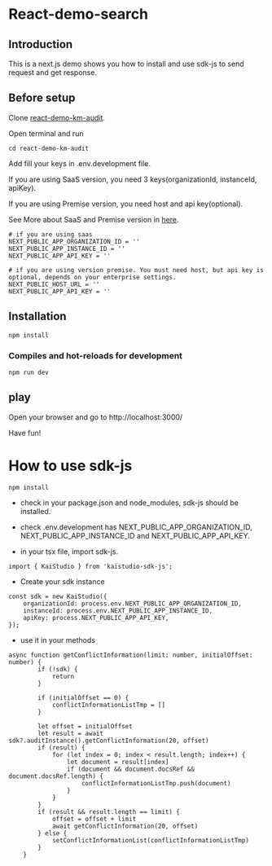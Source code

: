 # React-demo-search

## Introduction
This is a next.js demo shows you how to install and use sdk-js to send request and get response.

## Before setup
Clone [react-demo-km-audit](https://github.com/k-ai-Documentation/react-demo-km-audit).

Open terminal and run
```
cd react-demo-km-audit
```
Add fill your keys in .env.development file.

If you are using SaaS version, you need 3 keys(organizationId, instanceId, apiKey).

If you are using Premise version, you need host and api key(optional).

See More about SaaS and Premise version in [here](https://github.com/k-ai-Documentation/sdk-js#usage-guide).
```
# if you are using saas 
NEXT_PUBLIC_APP_ORGANIZATION_ID = ''
NEXT_PUBLIC_APP_INSTANCE_ID = ''
NEXT_PUBLIC_APP_API_KEY = ''

# if you are using version premise. You must need host, but api key is optional, depends on your enterprise settings. 
NEXT_PUBLIC_HOST_URL = ''
NEXT_PUBLIC_APP_API_KEY = ''
```
## Installation
```
npm install
```
### Compiles and hot-reloads for development
```
npm run dev
```


## play
Open your browser and go to http://localhost:3000/

Have fun!

# How to use sdk-js

```
npm install
```
+ check in your package.json and node_modules, sdk-js should be installed.

+ check .env.development has NEXT_PUBLIC_APP_ORGANIZATION_ID, NEXT_PUBLIC_APP_INSTANCE_ID and NEXT_PUBLIC_APP_API_KEY.

+ in your tsx file, import sdk-js.
```
import { KaiStudio } from 'kaistudio-sdk-js';

```
+ Create your sdk instance
````
const sdk = new KaiStudio({
    organizationId: process.env.NEXT_PUBLIC_APP_ORGANIZATION_ID,
    instanceId: process.env.NEXT_PUBLIC_APP_INSTANCE_ID,
    apiKey: process.NEXT_PUBLIC_APP_API_KEY,
});
````

+ use it in your methods
```
async function getConflictInformation(limit: number, initialOffset: number) {
        if (!sdk) {
            return
        }

        if (initialOffset == 0) {
            conflictInformationListTmp = []
        }

        let offset = initialOffset
        let result = await sdk?.auditInstance().getConflictInformation(20, offset)
        if (result) {
            for (let index = 0; index < result.length; index++) {
                let document = result[index]
                if (document && document.docsRef && document.docsRef.length) {
                    conflictInformationListTmp.push(document)
                }
            }
        }
        if (result && result.length == limit) {
            offset = offset + limit
            await getConflictInformation(20, offset)
        } else {
            setConflictInformationList(conflictInformationListTmp)
        }
    }
```
